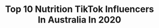 ---
title: Top 10 Nutrition TikTok Influencers In Australia In 2020
description: >-
  Find top nutrition TikTok influencers in Australia in 2020. Most popular hashtags: #healthy #fyp #weightloss #nutrition.
platform: TikTok
hits: 15
text_top: See the best TikTok profiles on inBeat.
text_bottom: Our platform has 15 TikTok influencers like this in Australia for you to contact.
profiles:
  - username: "jacquibaihn"
    fullname: >-
      Gut Health Nutritionist
    bio: >-
      NUTRITIONIST🍍(BHSc) Brisbane & GC, Aust Programs Coming Soon!🥑 IG & YouTube👇
    location: "Australia"
    followers: 6693
    engagement: 540
    commentsToLikes: 0.031863
    id: ckavs9j1x4laf0j2336c28rdh
    verified: false
    hashtags: "#healthyfood, #foodie, #nutritionist, #recipe"
  - username: "rachael.condon"
    fullname: >-
      Rachael Condon 🩸
    bio: >-
      Lots more period info on my Instagram❣️ Period Consultant + Nutritionist
    location: "Australia"
    followers: 44600
    engagement: 823
    commentsToLikes: 0.010441
    id: ck8rom3lzi15o0j7823y13dev
    verified: false
    hashtags: "#firstperiod, #womenshealth, #menstrualcycle, #rachsperiodschool"
  - username: "authentic_spoon"
    fullname: >-
      the.authentic.spoon
    bio: >-
      I’m a Dietitian & Nutritionist with one very loved cocker spaniel 🐶💓
    location: "Australia"
    followers: 10500
    engagement: 421
    commentsToLikes: 0.014984
    id: ckbfcxnbl5vp00j23w2kkvbh1
    verified: false
    hashtags: "#getfit, #weightloss, #recipe, #dietitian"
  - username: "mindfuelnutrition"
    fullname: >-
      Munpreet
    bio: >-
      B. Nutrition & Dietetics 🥕 Making nutritious recipes to keep you fuelled 💪🏽
    location: "Australia"
    followers: 9705
    engagement: 641
    commentsToLikes: 0.010144
    id: ckbwcl4y40ynr0j2375ce07uo
    verified: false
    hashtags: "#foryourpage, #healthyrecipes, #foryou, #easyrecipe"
  - username: "leanne_ward_nutrition"
    fullname: >-
      TheFitnessDietitian
    bio: >-
      Nutritionist & Dietitian🤓 Chart-Topping Podcast: Leanne Ward Nutrition🎙
    location: "Australia"
    followers: 305600
    engagement: 941
    commentsToLikes: 0.010785
    id: ck8hmpx1vn6c20j78eazlmltj
    verified: true
    hashtags: "#healthy, #nutritionist, #health, #fyp"
  - username: "matthamptonpt"
    fullname: >-
      Matt Hampton
    bio: >-
      The less serious side of a strength and conditioning coach 💪
    location: "Australia"
    followers: 226600
    engagement: 593
    commentsToLikes: 0.039627
    id: ckbkut2z1pyq40j23wmu85mta
    verified: false
    hashtags: "#fitnessmyths, #musclegrowth, #trainingtips, #facts"
  - username: "sarahrav"
    fullname: >-
      Sarah Rav
    bio: >-
      CEO of lifting heavy & study 👩🏽‍⚕️🏋🏽‍♀️ Book a Mentoring Session w/ me!👇🏽
    location: "Australia"
    followers: 77400
    engagement: 698
    commentsToLikes: 0.040630
    id: ckcek04ret4vx0j2360c92eu2
    verified: true
    hashtags: "#girlswholift, #highschooltips, #vce, #careertiktok"
  - username: "amandamicallef"
    fullname: >-
      Amanda Micallef
    bio: >-
      MAFS 2020 📺 Daily Training Tips Click link to enquire for Online Coaching
    location: "Australia"
    followers: 11000
    engagement: 339
    commentsToLikes: 0.053217
    id: ckbfd7kel6g5i0j23r5gvkxjn
    verified: false
    hashtags: "#fitness, #melbourne, #onlinecoach, #goldcoast"
  - username: "renesarahlim"
    fullname: >-
      Renée Sarah Lim
    bio: >-
      Australian Asian who speaks Spanish Self-improvement tips 🇦🇺
    location: "Australia"
    followers: 6834
    engagement: 879
    commentsToLikes: 0.020431
    id: ckd0bhqpjccue0j23812g25b3
    verified: false
    hashtags: "#read, #motivation, #health, #lockdown"
  - username: "millennialmakeover_"
    fullname: >-
      Eliya
    bio: >-
      Just a millennial trying to eat good and feel good ✨Nutrition student ✨
    location: "Australia"
    followers: 3217
    engagement: 669
    commentsToLikes: 0.023798
    id: ckcv456jnoq7z0j23jhjj86x7
    verified: false
    hashtags: "#lowcaloriesnacks, #weightloss, #fyp, #smoothiebowl"
---